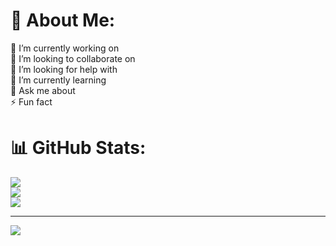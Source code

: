 # 💫 About Me:
🔭 I’m currently working on<br>👯 I’m looking to collaborate on<br>🤝 I’m looking for help with<br>🌱 I’m currently learning<br>💬 Ask me about<br>⚡ Fun fact

# 📊 GitHub Stats:
![](https://github-readme-stats.vercel.app/api?username=luketta07&theme=algolia&hide_border=false&include_all_commits=false&count_private=false)<br/>
![](https://github-readme-streak-stats.herokuapp.com/?user=luketta07&theme=algolia&hide_border=false)<br/>
![](https://github-readme-stats.vercel.app/api/top-langs/?username=luketta07&theme=algolia&hide_border=false&include_all_commits=false&count_private=false&layout=compact)

---
[![](https://visitcount.itsvg.in/api?id=luketta07&icon=0&color=0)](https://visitcount.itsvg.in)

<!-- Proudly created with GPRM ( https://gprm.itsvg.in ) -->
